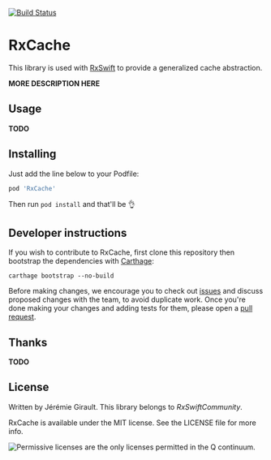 [![Build Status](https://travis-ci.org/RxSwiftCommunity/RxCache.svg)](https://travis-ci.org/RxSwiftCommunity/RxCache)

RxCache
=======

This library is used with [RxSwift](https://github.com/ReactiveX/RxSwift) to provide a generalized cache abstraction.

__MORE DESCRIPTION HERE__
	
Usage
-----

__TODO__


Installing
----------

Just add the line below to your Podfile:

```ruby
pod 'RxCache'
```

Then run `pod install` and that'll be 👌

Developer instructions
----------------------

If you wish to contribute to RxCache, first clone this repository then bootstrap the dependencies with [Carthage](https://github.com/Carthage/Carthage#installing-carthage):

```shell
carthage bootstrap --no-build
```

Before making changes, we encourage you to check out [issues](https://github.com/jeremiegirault/RxCache/issues) and discuss proposed changes with the team, to avoid duplicate work. Once you're done making your changes and adding tests for them, please open a [pull request](https://github.com/jeremiegirault/RxCache/pulls).

Thanks
------

__TODO__

License
-------

Written by Jérémie Girault.
This library belongs to _RxSwiftCommunity_.

RxCache is available under the MIT license. See the LICENSE file for more info.

![Permissive licenses are the only licenses permitted in the Q continuum.](https://38.media.tumblr.com/4ca19ffae09cb09520cbb5611f0a17e9/tumblr_n13vc9nm1Q1svlvsyo6_250.gif)
